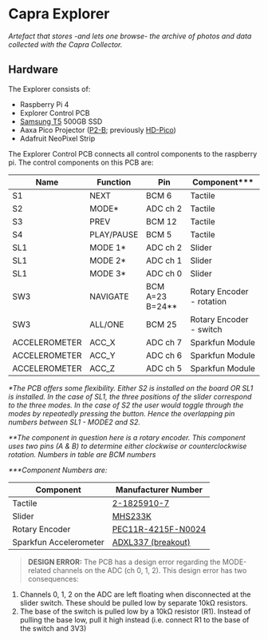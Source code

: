 # Capra Explorer
_Artefact that stores -and lets one browse- the archive of photos and data collected with the Capra Collector._


## Hardware
The Explorer consists of:

- Raspberry Pi 4
- Explorer Control PCB
- [Samsung T5](https://www.amazon.com/dp/B073GZBT36/ref=cm_sw_em_r_mt_dp_U_5zDuDbEAWBSE9) 500GB SSD
- Aaxa Pico Projector ([P2-B](http://aaxatech.com/products/P2B_pico_projector.html); previously [HD-Pico](http://aaxatech.com/products/hd_pico_projector.html))
- Adafruit NeoPixel Strip

The Explorer Control PCB connects all control components to the raspberry pi.  The control components on this PCB are:

| Name | Function   | Pin             | Component*** |
| ---- | ---------- | --------------- | ------------ |
| S1   | NEXT       | BCM 6           | Tactile      |
| S2   | MODE*      | ADC ch 2        | Tactile      |
| S3   | PREV       | BCM 12          | Tactile      |
| S4   | PLAY/PAUSE | BCM 5           | Tactile      |
| SL1  | MODE 1*    | ADC ch 2        | Slider       |
| SL1  | MODE 2*    | ADC ch 1        | Slider       |
| SL1  | MODE 3*    | ADC ch 0        | Slider       |
| SW3  | NAVIGATE   | BCM A=23 B=24** | Rotary Encoder - rotation |
| SW3  | ALL/ONE    | BCM 25          | Rotary Encoder - switch   |
| ACCELEROMETER | ACC_X    | ADC ch 7 | Sparkfun Module |
| ACCELEROMETER | ACC_Y    | ADC ch 6 | Sparkfun Module |
| ACCELEROMETER | ACC_Z    | ADC ch 5 | Sparkfun Module |

_\*The PCB offers some flexibility. Either S2 is installed on the board OR SL1 is installed. In the case of SL1, the three positions of the slider correspond to the three modes. In the case of S2 the user would toggle through the modes by repeatedly pressing the button. Hence the overlapping pin numbers between SL1 - MODE2 and S2._

_\**The component in question here is a rotary encoder. This component uses two pins (A & B) to determine either clockwise or counterclockwise rotation. Numbers in table are BCM numbers_

_\***Component Numbers are:_


| Component      | Manufacturer Number   |
| -------------- | --------------------- |
| Tactile        | [2-1825910-7 ](https://www.digikey.ca/products/en?keywords=450-1642)
| Slider         | [MHS233K](https://www.digikey.ca/products/en?keywords=679-1868)
| Rotary Encoder | [PEC11R-4215F-N0024](https://www.digikey.ca/products/en?keywords=PEC11R-4215F-N0024-ND)
| Sparkfun Accelerometer | [ADXL337 (breakout)](https://www.sparkfun.com/products/12786)

> __DESIGN ERROR:__
The PCB has a design error regarding the MODE-related channels on the ADC (ch 0, 1, 2). This design error has two consequences:
1. Channels 0, 1, 2 on the ADC are left floating when disconnected at the slider switch. These should be pulled low by separate 10kΩ resistors.
2. The base of the switch is pulled low by a 10kΩ resistor (R1). Instead of pulling the base low, pull it high instead (i.e. connect R1 to the base of the switch and 3V3)
